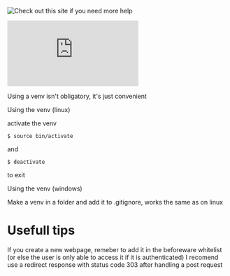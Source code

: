 ![Check out this site if you need more help](https://realpython.com/python-virtual-environments-a-primer/)

![Documentation for fastHTML (important)](https://docs.fastht.ml/tutorials/quickstart_for_web_devs.html)

Using a venv isn't obligatory, it's just convenient

Using the venv (linux)

activate the venv
``` shell
$ source bin/activate
```
and 
``` shell
$ deactivate
```
to exit

Using the venv (windows)

Make a venv in a folder and add it to .gitignore, works the same as on linux 

# Usefull tips

If you create a new webpage, remeber to add it in the beforeware whitelist (or else the user is only able to access it if it is authenticated)
I recomend use a redirect response with status code 303 after handling a post request 